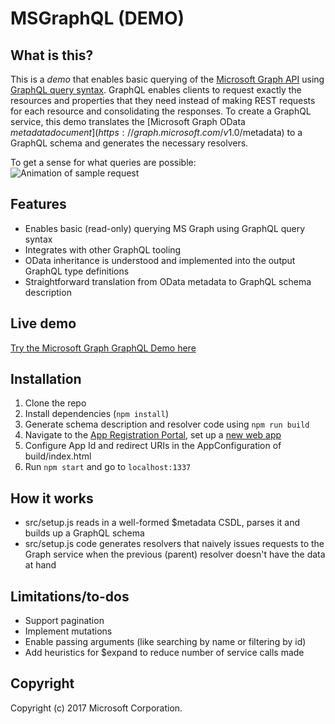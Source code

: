 # MSGraphQL (DEMO)
## What is this?
This is a *demo* that enables basic querying of the [Microsoft Graph API](https://developer.microsoft.com/en-us/graph/) using [GraphQL query syntax](http://graphql.org/learn/queries/). GraphQL enables clients to request exactly the resources and properties that they need instead of making REST requests for each resource and consolidating the responses. To create a GraphQL service, this demo translates the [Microsoft Graph OData $metadata document](https://graph.microsoft.com/v1.0/$metadata) to a GraphQL schema and generates the necessary resolvers. 

To get a sense for what queries are possible:
![Animation of sample request]("./graphql-demo.gif")


## Features
* Enables basic (read-only) querying MS Graph using GraphQL query syntax 
* Integrates with other GraphQL tooling
* OData inheritance is understood and implemented into the output GraphQL type definitions
* Straightforward translation from OData metadata to GraphQL schema description

## Live demo
[Try the Microsoft Graph GraphQL Demo here](https://msgraphql-demo.azurewebsites.net/)

## Installation
1. Clone the repo
2. Install dependencies (`npm install`)
3. Generate schema description and resolver code using `npm run build`
4. Navigate to the [App Registration Portal](https://apps.dev.microsoft.com/), set up a [new web app](https://docs.microsoft.com/en-us/azure/active-directory/develop/active-directory-v2-app-registration)
5. Configure App Id and redirect URIs in the AppConfiguration of build/index.html
6. Run `npm start` and go to `localhost:1337`

## How it works
* src/setup.js reads in a well-formed $metadata CSDL, parses it and builds up a GraphQL schema
* src/setup.js code generates resolvers that naively issues requests to the Graph service when the previous (parent) resolver doesn't have the data at hand

## Limitations/to-dos
* Support pagination
* Implement mutations
* Enable passing arguments (like searching by name or filtering by id)
* Add heuristics for $expand to reduce number of service calls made

## Copyright
 Copyright (c) 2017 Microsoft Corporation.
